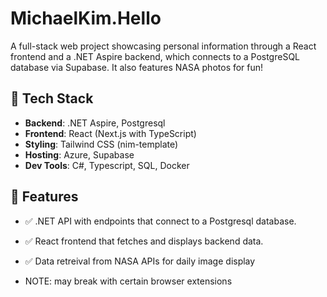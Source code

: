 # MichaelKim.Hello

A full-stack web project showcasing personal information through a React frontend and a .NET Aspire backend, which connects to a PostgreSQL database via Supabase. It also features NASA photos for fun!

## 🔧 Tech Stack

- **Backend**: .NET Aspire, Postgresql
- **Frontend**: React (Next.js with TypeScript)
- **Styling**: Tailwind CSS (nim-template)
- **Hosting**: Azure, Supabase
- **Dev Tools**: C#, Typescript, SQL, Docker

## 🚀 Features

- ✅ .NET API with endpoints that connect to a Postgresql database. 
- ✅ React frontend that fetches and displays backend data.
- ✅ Data retreival from NASA APIs for daily image display

- NOTE: may break with certain browser extensions